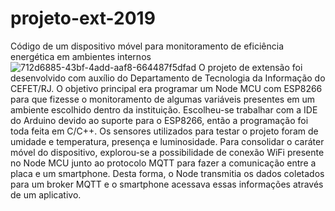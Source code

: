 # projeto-ext-2019
Código de um dispositivo móvel para monitoramento de eficiência energética em ambientes internos
![712d6885-43bf-4add-aaf8-664487f5dfad](https://user-images.githubusercontent.com/79610980/190223191-e033cf29-9732-4378-be6d-8b0730c5001d.jpg)
O projeto de extensão foi desenvolvido com auxílio do Departamento de Tecnologia da Informação do CEFET/RJ. O objetivo principal era programar um Node MCU com ESP8266 para que fizesse o monitoramento de algumas variáveis presentes em um ambiente escolhido dentro da instituição.
Escolheu-se trabalhar com a IDE do Arduino devido ao suporte para o ESP8266, então a programação foi toda feita em C/C++. Os sensores utilizados para testar o projeto foram de umidade e temperatura, presença e luminosidade.
Para consolidar o caráter móvel do dispositivo, explorou-se a possibilidade de conexão WiFi presente no Node MCU junto ao protocolo MQTT para fazer a comunicação entre a placa e um smartphone. Desta forma, o Node transmitia os dados coletados para um broker MQTT e o smartphone acessava essas informações através de um aplicativo. 
